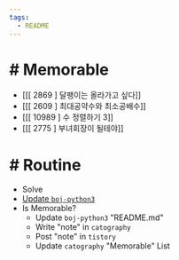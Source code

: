 ```yaml
---
tags:
  - README
---
```


# # Memorable
- [[[ 2869 ] 달팽이는 올라가고 싶다]]
- [[[ 2609 ] 최대공약수와 최소공배수]]
- [[[ 10989 ] 수 정렬하기 3]]
- [[[ 2775 ] 부녀회장이 될테야]]

# # Routine
- Solve
- [Update `boj-python3`](https://github.com/nno0obb/boj-python3)
- Is Memorable?
	- Update `boj-python3` "README.md"
	- Write "note" in `catography`
	- Post "note" in `tistory`
	- Update `catography` "Memorable" List
